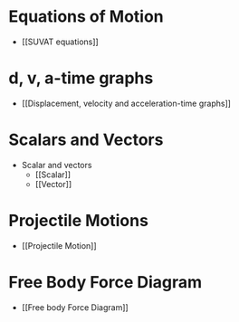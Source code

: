 # Equations of Motion
- [[SUVAT equations]]
# d, v, a-time graphs
- [[Displacement, velocity and acceleration-time graphs]]
# Scalars and Vectors
- Scalar and vectors
	- [[Scalar]]
	- [[Vector]]
# Projectile Motions
- [[Projectile Motion]]
# Free Body Force Diagram
- [[Free body Force Diagram]]
